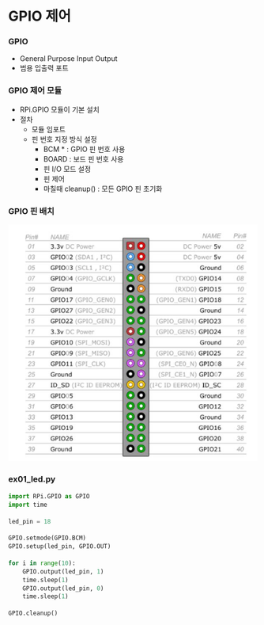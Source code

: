 # GPIO 제어

### GPIO

- General Purpose Input Output
- 범용 입출력 포트



### GPIO 제어 모듈

- RPi.GPIO 모듈이 기본 설치
- 절차
  - 모듈 임포트
  - 핀 번호 지정 방식 설정
    - BCM * : GPIO 핀 번호 사용
    - BOARD : 보드 핀 번호 사용
    - 핀 I/O 모드 설정
    - 핀 제어
    - 마칠때 cleanup() : 모든 GPIO 핀 초기화



### GPIO 핀 배치

![](https://github.com/bongwon-suh/TIL/blob/master/img/1004/01.JPG?raw=true)



### ex01_led.py

```python
import RPi.GPIO as GPIO
import time

led_pin = 18

GPIO.setmode(GPIO.BCM)
GPIO.setup(led_pin, GPIO.OUT)

for i in range(10):
    GPIO.output(led_pin, 1)
    time.sleep(1)
    GPIO.output(led_pin, 0)
    time.sleep(1)

GPIO.cleanup()
```

